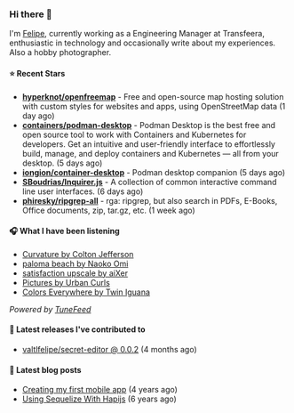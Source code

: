 ### Hi there 👋

I'm [Felipe](https://felipevm.com), currently working as a Engineering Manager at Transfeera, enthusiastic in technology and occasionally write about my experiences. Also a hobby photographer.

#### ⭐ Recent Stars
- **[hyperknot/openfreemap](https://github.com/hyperknot/openfreemap)** - Free and open-source map hosting solution with custom styles for websites and apps, using OpenStreetMap data (1 day ago)
- **[containers/podman-desktop](https://github.com/containers/podman-desktop)** - Podman Desktop is the best free and open source tool to work with Containers and Kubernetes for developers. Get an intuitive and user-friendly interface to effortlessly build, manage, and deploy containers and Kubernetes — all from your desktop. (5 days ago)
- **[iongion/container-desktop](https://github.com/iongion/container-desktop)** - Podman desktop companion (5 days ago)
- **[SBoudrias/Inquirer.js](https://github.com/SBoudrias/Inquirer.js)** - A collection of common interactive command line user interfaces. (6 days ago)
- **[phiresky/ripgrep-all](https://github.com/phiresky/ripgrep-all)** - rga: ripgrep, but also search in PDFs, E-Books, Office documents, zip, tar.gz, etc. (1 week ago)

#### 🎧 What I have been listening
- [Curvature by Colton Jefferson](https://open.spotify.com/track/4YjO6S1cg24DllgkHWqhxq)
- [paloma beach by Naoko Omi](https://open.spotify.com/track/7M3sK9nRnpwT826somSyS9)
- [satisfaction upscale by aiXer](https://open.spotify.com/track/6mC1q4r7lATShNXzRo5l84)
- [Pictures by Urban Curls](https://open.spotify.com/track/1rjsmzE5H51NhkH4W9Iwie)
- [Colors Everywhere by Twin Iguana](https://open.spotify.com/track/3Ao3jqny7VKgfRuejUhjfs)

_Powered by [TuneFeed](https://tunefeed.app?ref=valtlfelipe-gh-profile)_ 

#### 🚀 Latest releases I've contributed to


- [valtlfelipe/secret-editor @ 0.0.2](https://github.com/valtlfelipe/secret-editor/releases/tag/0.0.2) (4 months ago)

#### 📄 Latest blog posts
- [Creating my first mobile app](https://felipevm.com/posts/creating-my-first-mobile-app/) (4 years ago)
- [Using Sequelize With Hapijs](https://felipevm.com/posts/using-sequelize-with-hapijs/) (6 years ago)

